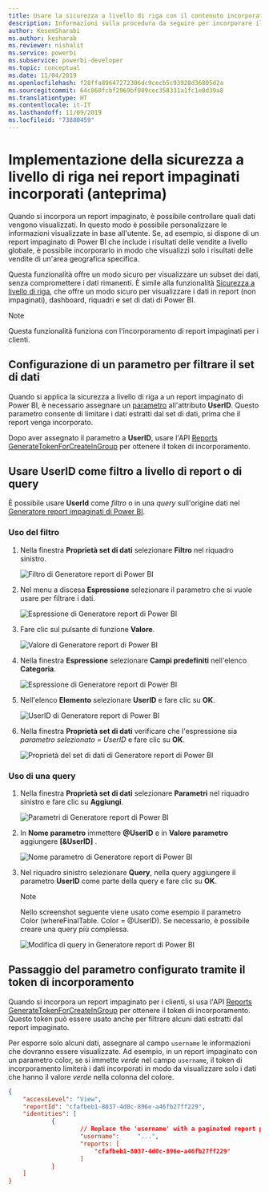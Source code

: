 ```yaml
---
title: Usare la sicurezza a livello di riga con il contenuto incorporato di Power BI
description: Informazioni sulla procedura da seguire per incorporare il contenuto di Power BI all'interno dell'applicazione.
author: KesemSharabi
ms.author: kesharab
ms.reviewer: nishalit
ms.service: powerbi
ms.subservice: powerbi-developer
ms.topic: conceptual
ms.date: 11/04/2019
ms.openlocfilehash: f28ffa89647272306dc9cecb5c93928d36805d2a
ms.sourcegitcommit: 64c860fcbf2969bf089cec358331a1fc1e0d39a8
ms.translationtype: HT
ms.contentlocale: it-IT
ms.lasthandoff: 11/09/2019
ms.locfileid: "73880459"
---
```

# <a name="implementing-row-level-security-in-embedded-paginated-reports-preview"></a>Implementazione della sicurezza a livello di riga nei report impaginati incorporati (anteprima)

Quando si incorpora un report impaginato, è possibile controllare quali dati vengono visualizzati. In questo modo è possibile personalizzare le informazioni visualizzate in base all'utente. Se, ad esempio, si dispone di un report impaginato di Power BI che include i risultati delle vendite a livello globale, è possibile incorporarlo in modo che visualizzi solo i risultati delle vendite di un'area geografica specifica.

Questa funzionalità offre un modo sicuro per visualizzare un subset dei dati, senza compromettere i dati rimanenti. È simile alla funzionalità [Sicurezza a livello di riga](embedded-row-level-security.md), che offre un modo sicuro per visualizzare i dati in report (non impaginati), dashboard, riquadri e set di dati di Power BI.  

> [!Note]
> Questa funzionalità funziona con l'incorporamento di report impaginati per i clienti.

## <a name="configuring-a-parameter-to-filter-the-dataset"></a>Configurazione di un parametro per filtrare il set di dati

Quando si applica la sicurezza a livello di riga a un report impaginato di Power BI, è necessario assegnare un [parametro](../report-builder-parameters.md) all'attributo **UserID**. Questo parametro consente di limitare i dati estratti dal set di dati, prima che il report venga incorporato.

Dopo aver assegnato il parametro a **UserID**, usare l'API [Reports GenerateTokenForCreateInGroup](https://docs.microsoft.com/rest/api/power-bi/embedtoken/reports_generatetokenforcreateingroup) per ottenere il token di incorporamento.

## <a name="use-uderid-as-a-filter-at-report-or-query-level"></a>Usare UserID come filtro a livello di report o di query

È possibile usare **UserId** come *filtro* o in una *query* sull'origine dati nel [Generatore report impaginati di Power BI](../report-builder-power-bi.md).

### <a name="using-the-filter"></a>Uso del filtro

1. Nella finestra **Proprietà set di dati** selezionare **Filtro** nel riquadro sinistro.

    ![Filtro di Generatore report di Power BI](media/embedded-paginated-reports-secure-data/filter.png)

2. Nel menu a discesa **Espressione** selezionare il parametro che si vuole usare per filtrare i dati.

     ![Espressione di Generatore report di Power BI](media/embedded-paginated-reports-secure-data/expression.png)

3. Fare clic sul pulsante di funzione **Valore**. 

    ![Valore di Generatore report di Power BI](media/embedded-paginated-reports-secure-data/function.png)

4. Nella finestra **Espressione** selezionare **Campi predefiniti** nell'elenco **Categoria**.

    ![Espressione di Generatore report di Power BI](media/embedded-paginated-reports-secure-data/built-in-fields.png)

5. Nell'elenco **Elemento** selezionare **UserID** e fare clic su **OK**.

    ![UserID di Generatore report di Power BI](media/embedded-paginated-reports-secure-data/userid.png)

6. Nella finestra **Proprietà set di dati** verificare che l'espressione sia *parametro selezionato = UserID* e fare clic su **OK**.

    ![Proprietà del set di dati di Generatore report di Power BI](media/embedded-paginated-reports-secure-data/verify.png)

### <a name="using-a-query"></a>Uso di una query

1. Nella finestra **Proprietà set di dati** selezionare **Parametri** nel riquadro sinistro e fare clic su **Aggiungi**.

    ![Parametri di Generatore report di Power BI](media/embedded-paginated-reports-secure-data/parameters.png)

2. In **Nome parametro** immettere **@UserID** e in **Valore parametro** aggiungere **[&UserID]** .

    ![Nome parametro di Generatore report di Power BI](media/embedded-paginated-reports-secure-data/parameter-name.png) 

3. Nel riquadro sinistro selezionare **Query**, nella query aggiungere il parametro **UserID** come parte della query e fare clic su **OK**.
    > [!NOTE]
    > Nello screenshot seguente viene usato come esempio il parametro Color (whereFinalTable. Color = @UserID). Se necessario, è possibile creare una query più complessa.

    ![Modifica di query in Generatore report di Power BI](media/embedded-paginated-reports-secure-data/query-edit.png)

## <a name="passing-the-configured-parameter-using-the-embed-token"></a>Passaggio del parametro configurato tramite il token di incorporamento

Quando si incorpora un report impaginato per i clienti, si usa l'API [Reports GenerateTokenForCreateInGroup](https://docs.microsoft.com/rest/api/power-bi/embedtoken/reports_generatetokenforcreateingroup) per ottenere il token di incorporamento. Questo token può essere usato anche per filtrare alcuni dati estratti dal report impaginato.

Per esporre solo alcuni dati, assegnare al campo `username` le informazioni che dovranno essere visualizzate. Ad esempio, in un report impaginato con un parametro color, se si immette *verde* nel campo `username`, il token di incorporamento limiterà i dati incorporati in modo da visualizzare solo i dati che hanno il valore *verde* nella colonna del colore.

```JSON
{
    "accessLevel": "View",
    "reportId": "cfafbeb1-8037-4d0c-896e-a46fb27ff229",
    "identities": [
            {
                    // Replace the 'username' with a paginated report parameter
                    "username":     "...",
                    "reports: [
                        "cfafbeb1-8037-4d0c-896e-a46fb27ff229"
                    ]
            }
    ]
}
```
